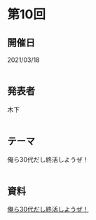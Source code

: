 # 第10回  
## 開催日  
2021/03/18  
<br>

## 発表者  
木下  
<br>

## テーマ  
俺ら30代だし終活しようぜ！  
<br>

## 資料  
[俺ら30代だし終活しようぜ！](https://tachibanahajime.github.io/group/no10/no10.pdf "第10回")  
<br>